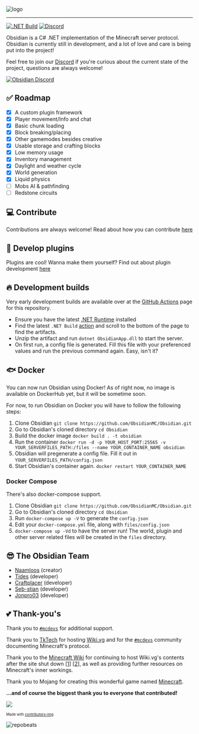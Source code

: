 ![logo](https://i.imgur.com/jU1lkP4.png)

---

[![.NET Build](https://github.com/ObsidianMC/Obsidian/actions/workflows/dotnet.yml/badge.svg)](https://github.com/ObsidianMC/Obsidian/actions/workflows/dotnet.yml)
[![Discord](https://img.shields.io/discord/772894170451804220.svg)](https://discord.gg/gQBtqyXChu)

Obsidian is a C# .NET implementation of the Minecraft server protocol. Obsidian is currently still in development, and a lot of love and care is being put into the project!

Feel free to join our [Discord](https://discord.gg/gQBtqyXChu) if you're curious about the current state of the project, questions are always welcome!

[![Obsidian Discord](https://discord.com/api/guilds/772894170451804220/embed.png?style=banner2)](https://discord.gg/gQBtqyXChu)

## ✅ Roadmap
- [x] A custom plugin framework
- [x] Player movement/Info and chat
- [x] Basic chunk loading
- [x] Block breaking/placing
- [x] Other gamemodes besides creative
- [x] Usable storage and crafting blocks
- [x] Low memory usage
- [x] Inventory management
- [x] Daylight and weather cycle
- [x] World generation
- [x] Liquid physics
- [ ] Mobs AI & pathfinding
- [ ] Redstone circuits

## 💻 Contribute
Contributions are always welcome!
Read about how you can contribute [here](https://github.com/ObsidianMC/Documentation/blob/master/articles/contrib.md)

## 🔌 Develop plugins
Plugins are cool! Wanna make them yourself?
Find out about plugin development [here](https://docs.obsidianmc.net/articles/contrib.html)

## 🔥 Development builds
Very early development builds are available over at the [GitHub Actions](https://github.com/ObsidianMC/Obsidian/actions) page for this repository.
- Ensure you have the latest [.NET Runtime](https://dotnet.microsoft.com/en-us/download/dotnet/9.0) installed
- Find the latest `.NET Build` [action](https://github.com/ObsidianMC/Obsidian/actions?query=branch%3Amaster) and scroll to the bottom of the page to find the artifacts.
- Unzip the artifact and run `dotnet ObsidianApp.dll` to start the server.
- On first run, a config file is generated. Fill this file with your preferenced values and run the previous command again.
Easy, isn't it?

## 🐟 Docker
You can now run Obsidian using Docker! As of right now, no image is available on DockerHub yet, but it will be sometime soon.

For now, to run Obsidian on Docker you will have to follow the following steps:
1. Clone Obsidian `git clone https://github.com/ObsidianMC/Obsidian.git`
2. Go to Obsidian's cloned directory `cd Obsidian`
3. Build the docker image `docker build . -t obsidian`
4. Run the container `docker run -d -p YOUR_HOST_PORT:25565 -v YOUR_SERVERFILES_PATH:/files --name YOUR_CONTAINER_NAME obsidian`
5. Obsidian will pregenerate a config file. Fill it out in `YOUR_SERVERFILES_PATH/config.json`
6. Start Obsidian's container again. `docker restart YOUR_CONTAINER_NAME`

### Docker Compose
There's also docker-compose support.
1. Clone Obsidian `git clone https://github.com/ObsidianMC/Obsidian.git`
2. Go to Obsidian's cloned directory `cd Obsidian`
3. Run `docker-compose up -V` to generate the `config.json`
4. Edit your `docker-compose.yml` file, along with `files/config.json`
5. `docker-compose up -Vd` to have the server run! The world, plugin and other server related files will be created in the `files` directory.

## 😎 The Obsidian Team
- [Naamloos](https://github.com/Naamloos) (creator)
- [Tides](https://github.com/Tides) (developer)
- [Craftplacer](https://github.com/Craftplacer/) (developer)
- [Seb-stian](https://github.com/Seb-stian) (developer)
- [Jonpro03](https://github.com/Jonpro03) (developer)

## 💕 Thank-you's
Thank you to [`#mcdevs`](https://minecraft.wiki/w/Minecraft_Wiki:Projects/wiki.vg_merge/MCDevs) for additional support.

Thank you to [TkTech](https://tkte.ch/) for hosting [Wiki.vg](https://tkte.ch/articles/2024/11/11/sunsetting.html) and for the [`#mcdevs`](https://minecraft.wiki/w/Minecraft_Wiki:Projects/wiki.vg_merge/MCDevs) community documenting Minecraft's protocol.

Thank you to the [Minecraft Wiki](https://minecraft.wiki) for continuing to host Wiki.vg's contents after the site shut down [[1](https://minecraft.wiki/w/Minecraft_Wiki:Projects/wiki.vg_merge)] [[2](https://tkte.ch/articles/2024/11/11/sunsetting.html)], as well as providing further resources on Minecraft's inner workings.

Thank you to Mojang for creating this wonderful game named [Minecraft](https://www.minecraft.net).

**...and of course the biggest thank you to everyone that contributed!**

<a href="https://github.com/obsidianserver/obsidian/graphs/contributors">
  <img src="https://contributors-img.web.app/image?repo=obsidianserver/obsidian" />
</a>

<sub><sup>Made with [contributors-img](https://contributors-img.web.app)</sup></sub>

![repobeats](https://repobeats.axiom.co/api/embed/18e251a59758b25b1ecebdfe0f4b6b4004b8d0f9.svg "Repobeats analytics image")
